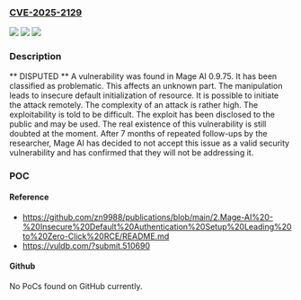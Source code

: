 ### [CVE-2025-2129](https://cve.mitre.org/cgi-bin/cvename.cgi?name=CVE-2025-2129)
![](https://img.shields.io/static/v1?label=Product&message=Mage%20AI&color=blue)
![](https://img.shields.io/static/v1?label=Version&message=%3D%200.9.75%20&color=brighgreen)
![](https://img.shields.io/static/v1?label=Vulnerability&message=Insecure%20Default%20Initialization%20of%20Resource&color=brighgreen)

### Description

** DISPUTED ** A vulnerability was found in Mage AI 0.9.75. It has been classified as problematic. This affects an unknown part. The manipulation leads to insecure default initialization of resource. It is possible to initiate the attack remotely. The complexity of an attack is rather high. The exploitability is told to be difficult. The exploit has been disclosed to the public and may be used. The real existence of this vulnerability is still doubted at the moment. After 7 months of repeated follow-ups by the researcher, Mage AI has decided to not accept this issue as a valid security vulnerability and has confirmed that they will not be addressing it.

### POC

#### Reference
- https://github.com/zn9988/publications/blob/main/2.Mage-AI%20-%20Insecure%20Default%20Authentication%20Setup%20Leading%20to%20Zero-Click%20RCE/README.md
- https://vuldb.com/?submit.510690

#### Github
No PoCs found on GitHub currently.

